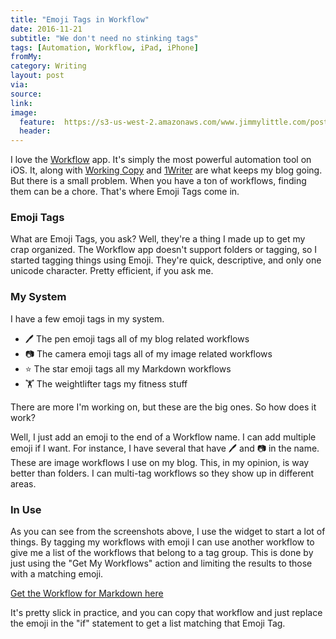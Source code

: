 ```yaml
---
title: "Emoji Tags in Workflow"
date: 2016-11-21
subtitle: "We don't need no stinking tags"
tags: [Automation, Workflow, iPad, iPhone]
fromMy: 
category: Writing
layout: post
via: 
source: 
link: 
image:
  feature:  https://s3-us-west-2.amazonaws.com/www.jimmylittle.com/post-images/workflowEmojiTags1000.png
  header:
---
```


I love the [Workflow][1] app. It's simply the most powerful automation tool on iOS. It, along with [Working Copy][2] and [1Writer][3] are what keeps my blog going. But there is a small problem. When you have a ton of workflows, finding them can be a chore. That's where Emoji Tags come in.

<!-- more -->

### Emoji Tags
What are Emoji Tags, you ask? Well, they're a thing I made up to get my crap organized. The Workflow app doesn't support folders or tagging, so I started tagging things using Emoji. They're quick, descriptive, and only one unicode character. Pretty efficient, if you ask me.

### My System
I have a few emoji tags in my system. 

- 🖊 The pen emoji tags all of my blog related workflows
- 📷 The camera emoji tags all of my image related workflows
- ⭐️ The star emoji tags all my Markdown workflows
- 🏋 The weightlifter tags my fitness stuff

There are more I'm working on, but these are the big ones. So how does it work?

Well, I just add an emoji to the end of a Workflow name. I can add multiple emoji if I want. For instance, I have several that have 🖊 and 📷 in the name. These are image workflows I use on my blog. This, in my opinion, is way better than folders. I can multi-tag workflows so they show up in different areas.

### In Use
As you can see from the screenshots above, I use the widget to start a lot of things. By tagging my workflows with emoji I can use another workflow to give me a list of the workflows that belong to a tag group. This is done by just using the "Get My Workflows" action and limiting the results to those with a matching emoji.

[Get the Workflow for Markdown here][4]

It's pretty slick in practice, and you can copy that workflow and just replace the emoji in the "if" statement to get a list matching that Emoji Tag.

[1]: https://itunes.apple.com/us/app/workflow-powerful-automation/id915249334?mt=8&at=1001|3C5
[2]: https://itunes.apple.com/us/app/working-copy-powerful-git/id896694807?mt=8&at=1001|3C5
[3]: https://itunes.apple.com/us/app/1writer-note-taking-writing/id680469088?mt=8&at=1001|3C5
[4]: https://workflow.is/workflows/73419f1df4334bb9826ddde75d44d316

<!-- #Automation, #Workflow, #iPad, #iPhone -->
